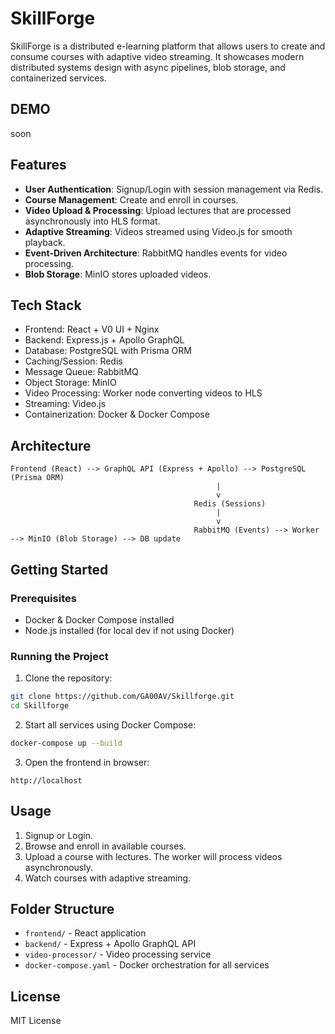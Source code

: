 # SkillForge

SkillForge is a distributed e-learning platform that allows users to create and consume courses with adaptive video streaming. It showcases modern distributed systems design with async pipelines, blob storage, and containerized services.

## DEMO 
soon

## Features

* **User Authentication**: Signup/Login with session management via Redis.
* **Course Management**: Create and enroll in courses.
* **Video Upload & Processing**: Upload lectures that are processed asynchronously into HLS format.
* **Adaptive Streaming**: Videos streamed using Video.js for smooth playback.
* **Event-Driven Architecture**: RabbitMQ handles events for video processing.
* **Blob Storage**: MinIO stores uploaded videos.

## Tech Stack

* Frontend: React + V0 UI + Nginx
* Backend: Express.js + Apollo GraphQL
* Database: PostgreSQL with Prisma ORM
* Caching/Session: Redis
* Message Queue: RabbitMQ
* Object Storage: MinIO
* Video Processing: Worker node converting videos to HLS
* Streaming: Video.js
* Containerization: Docker & Docker Compose

## Architecture

```
Frontend (React) --> GraphQL API (Express + Apollo) --> PostgreSQL (Prisma ORM)
                                              |
                                              v
                                         Redis (Sessions)
                                              |
                                              v
                                         RabbitMQ (Events) --> Worker --> MinIO (Blob Storage) --> DB update
```

## Getting Started

### Prerequisites

* Docker & Docker Compose installed
* Node.js installed (for local dev if not using Docker)

### Running the Project

1. Clone the repository:

```bash
git clone https://github.com/GA00AV/Skillforge.git
cd Skillforge
```

2. Start all services using Docker Compose:

```bash
docker-compose up --build
```

3. Open the frontend in browser:

```
http://localhost
```

## Usage

1. Signup or Login.
2. Browse and enroll in available courses.
3. Upload a course with lectures. The worker will process videos asynchronously.
4. Watch courses with adaptive streaming.


## Folder Structure

* `frontend/` - React application
* `backend/` - Express + Apollo GraphQL API
* `video-processor/` - Video processing service
* `docker-compose.yaml` - Docker orchestration for all services


## License

MIT License
